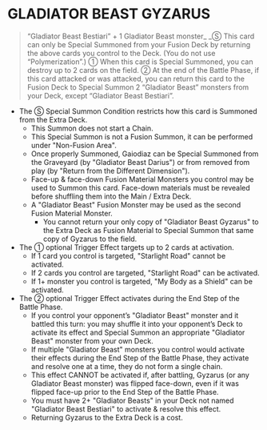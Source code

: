 # GLADIATOR BEAST GYZARUS

> “Gladiator Beast Bestiari” + 1 Gladiator Beast monster_
_Ⓢ This card can only be Special Summoned from your Fusion Deck by returning the above cards you control to the Deck. (You do not use “Polymerization”.) ① When this card is Special Summoned, you can destroy up to 2 cards on the field. ② At the end of the Battle Phase, if this card attacked or was attacked, you can return this card to the Fusion Deck to Special Summon 2 “Gladiator Beast” monsters from your Deck, except “Gladiator Beast Bestiari”.

*   The Ⓢ Special Summon Condition restricts how this card is Summoned from the Extra Deck.
    *   This Summon does not start a Chain.
    *   This Special Summon is not a Fusion Summon, it can be performed under "Non-Fusion Area".
    *   Once properly Summoned, Gaiodiaz can be Special Summoned from the Graveyard (by "Gladiator Beast Darius") or from removed from play (by "Return from the Different Dimension").
    *   Face-up & face-down Fusion Material Monsters you control may be used to Summon this card. Face-down materials must be revealed before shuffling them into the Main / Extra Deck.
    *   A "Gladiator Beast" Fusion Monster may be used as the second Fusion Material Monster.
        *   You cannot return your only copy of "Gladiator Beast Gyzarus" to the Extra Deck as Fusion Material to Special Summon that same copy of Gyzarus to the field.
*   The ① optional Trigger Effect targets up to 2 cards at activation.
    *   If 1 card you control is targeted, "Starlight Road" cannot be activated.
    *   If 2 cards you control are targeted, "Starlight Road" can be activated.
    *   If 1+ monster you control is targeted, "My Body as a Shield" can be activated.
*   The ② optional Trigger Effect activates during the End Step of the Battle Phase.
    *   If you control your opponent’s "Gladiator Beast" monster and it battled this turn: you may shuffle it into your opponent’s Deck to activate its effect and Special Summon an appropriate "Gladiator Beast" monster from your own Deck.
    *   If multiple "Gladiator Beast" monsters you control would activate their effects during the End Step of the Battle Phase, they activate and resolve one at a time, they do not form a single chain.
    *   This effect CANNOT be activated if, after battling, Gyzarus (or any Gladiator Beast monster) was flipped face-down, even if it was flipped face-up prior to the End Step of the Battle Phase.
    *   You must have 2+ "Gladiator Beasts" in your Deck not named "Gladiator Beast Bestiari" to activate & resolve this effect.
    *   Returning Gyzarus to the Extra Deck is a cost.
